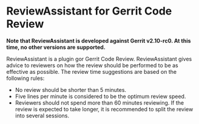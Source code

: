 # ReviewAssistant for Gerrit Code Review

**Note that ReviewAssistant is developed against Gerrit v2.10-rc0. At this time, no other versions are supported.**

ReviewAssistant is a plugin gor Gerrit Code Review. ReviewAssistant gives advice to reviewers on how the review should be
performed to be as effective as possible. The review time suggestions are based on the following rules:

* No review should be shorter than 5 minutes.
* Five lines per minute is considered to be the optimum review speed.
* Reviewers should not spend more than 60 minutes reviewing. If the review is expected to take longer, it is recommended
 to split the review into several sessions.
